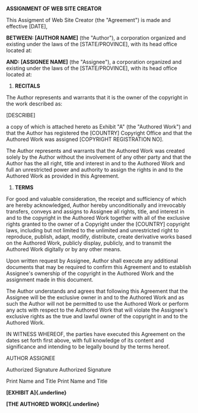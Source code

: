 **ASSIGNMENT OF WEB SITE CREATOR**

This Assigment of Web Site Creator (the "Agreement") is made and
effective \[DATE\],

**BETWEEN: \[AUTHOR NAME\]** (the \"Author\"), a corporation organized
and existing under the laws of the \[STATE/PROVINCE\], with its head
office located at:

**AND: \[ASSIGNEE NAME\]** (the \"Assignee\"), a corporation organized
and existing under the laws of the \[STATE/PROVINCE\], with its head
office located at:

1.  **RECITALS**

The Author represents and warrants that it is the owner of the copyright
in the work described as:

\[DESCRIBE\]

a copy of which is attached hereto as Exhibit "A" (the \"Authored
Work\") and that the Author has registered the \[COUNTRY\] Copyright
Office and that the Authored Work was assigned \[COPYRIGHT REGISTRATION
NO\].

The Author represents and warrants that the Authored Work was created
solely by the Author without the involvement of any other party and that
the Author has the all right, title and interest in and to the Authored
Work and full an unrestricted power and authority to assign the rights
in and to the Authored Work as provided in this Agreement.

1.  **TERMS**

For good and valuable consideration, the receipt and sufficiency of
which are hereby acknowledged, Author hereby unconditionally and
irrevocably transfers, conveys and assigns to Assignee all rights,
title, and interest in and to the copyright in the Authored Work
together with all of the exclusive rights granted to the owner of a
Copyright under the \[COUNTRY\] copyright laws, including but not
limited to the unlimited and unrestricted right to reproduce, publish,
adapt, modify, distribute, create derivative works based on the Authored
Work, publicly display, publicly, and to transmit the Authored Work
digitally or by any other means.

Upon written request by Assignee, Author shall execute any additional
documents that may be required to confirm this Agreement and to
establish Assignee\'s ownership of the copyright in the Authored Work
and the assignment made in this document.

The Author understands and agrees that following this Agreement that the
Assignee will be the exclusive owner in and to the Authored Work and as
such the Author will not be permitted to use the Authored Work or
perform any acts with respect to the Authored Work that will violate the
Assignee's exclusive rights as the true and lawful owner of the
copyright in and to the Authored Work.

IN WITNESS WHEREOF, the parties have executed this Agreement on the
dates set forth first above, with full knowledge of its content and
significance and intending to be legally bound by the terms hereof.

AUTHOR ASSIGNEE

Authorized Signature Authorized Signature

Print Name and Title Print Name and Title

**[EXHIBIT A]{.underline}**

**[THE AUTHORED WORK]{.underline}**
